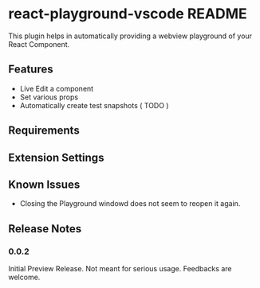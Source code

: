 # react-playground-vscode README

This plugin helps in automatically providing a webview playground of your React Component.

## Features

* Live Edit a component
* Set various props
* Automatically create test snapshots ( TODO )


## Requirements



## Extension Settings


## Known Issues

* Closing the Playground windowd does not seem to reopen it again.

## Release Notes


### 0.0.2

Initial Preview Release. Not meant for serious usage. Feedbacks are welcome.

